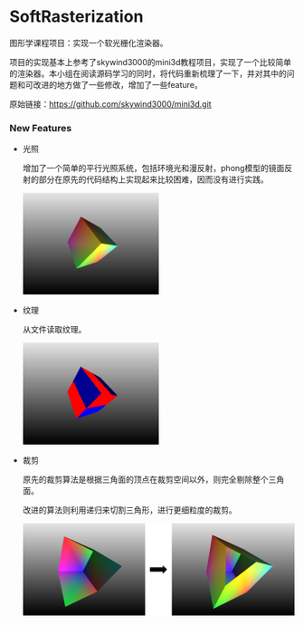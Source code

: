 # SoftRasterization

图形学课程项目：实现一个软光栅化渲染器。

项目的实现基本上参考了skywind3000的mini3d教程项目，实现了一个比较简单的渲染器。本小组在阅读源码学习的同时，将代码重新梳理了一下，并对其中的问题和可改进的地方做了一些修改，增加了一些feature。

原始链接：https://github.com/skywind3000/mini3d.git

### New Features

- 光照

  增加了一个简单的平行光照系统，包括环境光和漫反射，phong模型的镜面反射的部分在原先的代码结构上实现起来比较困难，因而没有进行实践。

  <img src="asset/CG1.png" width="50%">

- 纹理

  从文件读取纹理。

  <img src="asset/CG3.png" width="50%">

- 裁剪

  原先的裁剪算法是根据三角面的顶点在裁剪空间以外，则完全剔除整个三角面。

  改进的算法则利用递归来切割三角形，进行更细粒度的裁剪。

  <img src="asset/CG.png">

  